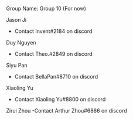 Group Name: Group 10 (For now)

Jason Ji 
- Contact Invent#2184 on discord

Duy Nguyen
- Contact Theo.#2849 on discord

Siyu Pan
- Contact BellaPan#8710 on discord

Xiaoling Yu
- Contact Xiaoling Yu#8800 on discord

Zirui Zhou
-Contact Arthur Zhou#6866 on discord
